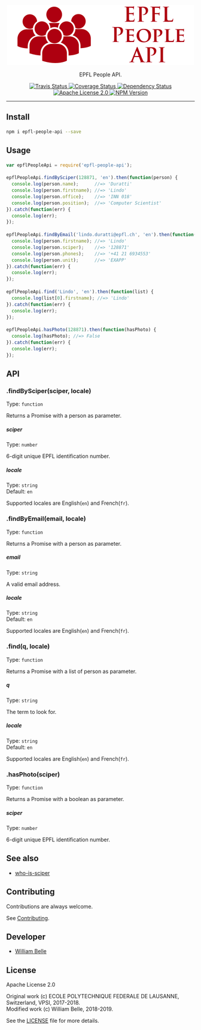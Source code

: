<p align="center">
  <img alt="EPFL People API" src="https://raw.githubusercontent.com/innovativeinnovation/epfl-people-api/master/docs/readme/readme-logo.png">
</p>

<p align="center">
  EPFL People API.
</p>

<p align="center">
  <a href="https://travis-ci.org/innovativeinnovation/epfl-people-api">
    <img alt="Travis Status" src="https://travis-ci.org/innovativeinnovation/epfl-people-api.svg?branch=master">
  </a>
  <a href="https://coveralls.io/github/innovativeinnovation/epfl-people-api?branch=master">
    <img alt="Coverage Status" src="https://coveralls.io/repos/github/innovativeinnovation/epfl-people-api/badge.svg?branch=master"/>
  </a>
  <a href="https://david-dm.org/innovativeinnovation/epfl-people-api">
    <img alt="Dependency Status" src="https://david-dm.org/innovativeinnovation/epfl-people-api/status.svg"/>
  </a>
  <a href="https://raw.githubusercontent.com/innovativeinnovation/epfl-people-api/master/LICENSE">
    <img alt="Apache License 2.0" src="https://img.shields.io/badge/license-Apache%202.0-blue.svg">
  </a>
  <a href='https://www.npmjs.com/package/epfl-people-api'>
    <img alt="NPM Version" src="https://img.shields.io/npm/v/epfl-people-api.svg" />
  </a>
</p>

---

Install
-------

```bash
npm i epfl-people-api --save
```

Usage
-----

```javascript
var epflPeopleApi = require('epfl-people-api');

epflPeopleApi.findBySciper(128871, 'en').then(function(person) {
  console.log(person.name);      //=> 'Duratti'
  console.log(person.firstname); //=> 'Lindo'
  console.log(person.office);    //=> 'INN 018'
  console.log(person.position);  //=> 'Computer Scientist'
}).catch(function(err) {
  console.log(err);
});

epflPeopleApi.findByEmail('lindo.duratti@epfl.ch', 'en').then(function(person) {
  console.log(person.firstname); //=> 'Lindo'
  console.log(person.sciper);    //=> '128871'
  console.log(person.phones);    //=> '+41 21 6934553'
  console.log(person.unit);      //=> 'EXAPP'
}).catch(function(err) {
  console.log(err);
});

epflPeopleApi.find('Lindo', 'en').then(function(list) {
  console.log(list[0].firstname); //=> 'Lindo'
}).catch(function(err) {
  console.log(err);
});

epflPeopleApi.hasPhoto(128871).then(function(hasPhoto) {
  console.log(hasPhoto); //=> False
}).catch(function(err) {
  console.log(err);
});
```

API
---

### .findBySciper(sciper, locale)

Type: `function`

Returns a Promise with a person as parameter.

##### sciper

Type: `number`

6-digit unique EPFL identification number.

##### locale

Type: `string`<br>
Default: `en`

Supported locales are English(`en`) and French(`fr`).

### .findByEmail(email, locale)

Type: `function`

Returns a Promise with a person as parameter.

##### email

Type: `string`

A valid email address.

##### locale

Type: `string`<br>
Default: `en`

Supported locales are English(`en`) and French(`fr`).

### .find(q, locale)

Type: `function`

Returns a Promise with a list of person as parameter.

##### q

Type: `string`

The term to look for.

##### locale

Type: `string`<br>
Default: `en`

Supported locales are English(`en`) and French(`fr`).

### .hasPhoto(sciper)

Type: `function`

Returns a Promise with a boolean as parameter.

##### sciper

Type: `number`

6-digit unique EPFL identification number.

See also
--------

  * [who-is-sciper](https://github.com/innovativeinnovation/who-is-sciper)

Contributing
------------

Contributions are always welcome.

See [Contributing](CONTRIBUTING.md).

Developer
---------

  * [William Belle](https://github.com/williambelle)

License
-------

Apache License 2.0

Original work (c) ECOLE POLYTECHNIQUE FEDERALE DE LAUSANNE, Switzerland, VPSI, 2017-2018.  
Modified work (c) William Belle, 2018-2019.

See the [LICENSE](LICENSE) file for more details.
